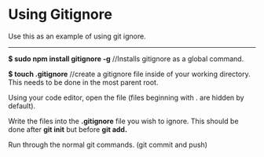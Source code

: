 # Using Gitignore

Use this as an example of using git ignore.
******************************************************************************************************************************
**$ sudo npm install gitignore -g**
//Installs gitignore as a global command.

**$ touch .gitignore**
//create a gitignore file inside of your working directory. This needs to be done in the most parent root.

Using your code editor, open the file (files beginning with . are hidden by default).

Write the files into the **.gitignore** file you wish to ignore. This should be done after **git init** but before **git add.**

Run through the normal git commands. (git commit and push)
